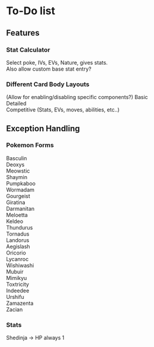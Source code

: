 # To-Do list

## Features
### Stat Calculator
Select poke, IVs, EVs, Nature, gives stats.\
Also allow custom base stat entry?

### Different Card Body Layouts
(Allow for enabling/disabling specific components?)
Basic\
Detailed\
Competitive (Stats, EVs, moves, abilities, etc..)

## Exception Handling

### Pokemon Forms
Basculin\
Deoxys\
Meowstic\
Shaymin\
Pumpkaboo\
Wormadam\
Gourgeist\
Giratina\
Darmanitan\
Meloetta\
Keldeo\
Thundurus\
Tornadus\
Landorus\
Aegislash\
Oricorio\
Lycanroc\
Wishiwashi\
Mubuir\
Mimikyu\
Toxtricity\
Indeedee\
Urshifu\
Zamazenta\
Zacian

### Stats
Shedinja -> HP always 1